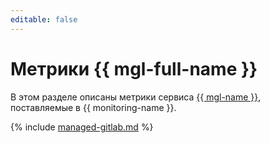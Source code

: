 ```yaml
---
editable: false
---
```


# Метрики {{ mgl-full-name }}

В этом разделе описаны метрики сервиса [{{ mgl-name }}](../../managed-gitlab/), поставляемые в {{ monitoring-name }}.

{% include [managed-gitlab.md](../../_includes/monitoring/metrics-ref/managed-gitlab.md) %}
